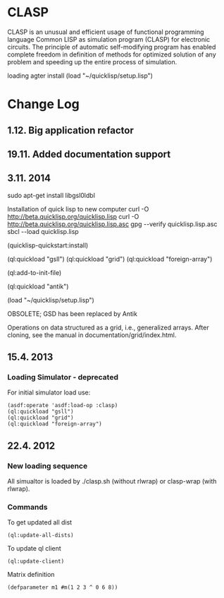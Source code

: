 

# CLASP

CLASP is an unusual and efficient usage of functional programming language Common LISP as simulation program (CLASP) for electronic circuits. The principle of automatic self-modifying program has enabled complete freedom in definition of methods for optimized solution of any problem and speeding up the entire process of simulation. 




loading agter install
    (load "~/quicklisp/setup.lisp")


# Change Log


## 1.12. Big application refactor 


## 19.11. Added documentation support



## 3.11. 2014


sudo apt-get install libgsl0ldbl


Installation of quick lisp to new computer
curl -O http://beta.quicklisp.org/quicklisp.lisp
curl -O http://beta.quicklisp.org/quicklisp.lisp.asc
gpg --verify quicklisp.lisp.asc
sbcl --load quicklisp.lisp

(quicklisp-quickstart:install)


(ql:quickload "gsll")
(ql:quickload "grid")
(ql:quickload "foreign-array")

(ql:add-to-init-file)

(ql:quickload "antik")

(load "~/quicklisp/setup.lisp")





OBSOLETE; GSD has been replaced by Antik

Operations on data structured as a grid, i.e., generalized arrays. After cloning, see the manual in documentation/grid/index.html. 








## 15.4. 2013  

### Loading Simulator - deprecated

  
For initial simulator load use:
    
    (asdf:operate 'asdf:load-op :clasp)
    (ql:quickload "gsll")
    (ql:quickload "grid")
    (ql:quickload "foreign-array")

## 22.4. 2012  


### New loading sequence

All simualtor is loaded by ./clasp.sh (without rlwrap) or clasp-wrap (with rlwrap).




### Commands

To get updated all dist

    (ql:update-all-dists)

To update ql client

    (ql:update-client)

Matrix definition

    (defparameter m1 #m(1 2 3 ^ 0 6 8))
